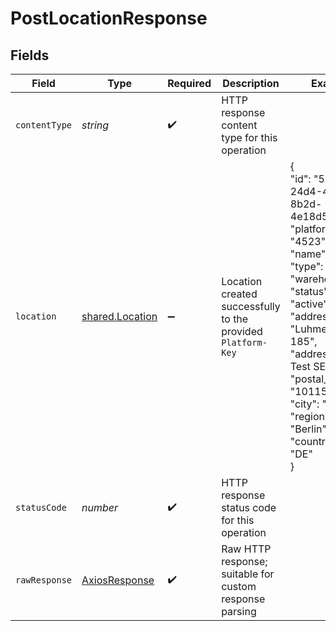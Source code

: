 # PostLocationResponse


## Fields

| Field                                                                                                                                                                                                                                                                          | Type                                                                                                                                                                                                                                                                           | Required                                                                                                                                                                                                                                                                       | Description                                                                                                                                                                                                                                                                    | Example                                                                                                                                                                                                                                                                        |
| ------------------------------------------------------------------------------------------------------------------------------------------------------------------------------------------------------------------------------------------------------------------------------ | ------------------------------------------------------------------------------------------------------------------------------------------------------------------------------------------------------------------------------------------------------------------------------ | ------------------------------------------------------------------------------------------------------------------------------------------------------------------------------------------------------------------------------------------------------------------------------ | ------------------------------------------------------------------------------------------------------------------------------------------------------------------------------------------------------------------------------------------------------------------------------ | ------------------------------------------------------------------------------------------------------------------------------------------------------------------------------------------------------------------------------------------------------------------------------ |
| `contentType`                                                                                                                                                                                                                                                                  | *string*                                                                                                                                                                                                                                                                       | :heavy_check_mark:                                                                                                                                                                                                                                                             | HTTP response content type for this operation                                                                                                                                                                                                                                  |                                                                                                                                                                                                                                                                                |
| `location`                                                                                                                                                                                                                                                                     | [shared.Location](../../../sdk/models/shared/location.md)                                                                                                                                                                                                                      | :heavy_minus_sign:                                                                                                                                                                                                                                                             | Location created successfully to the provided `Platform-Key`                                                                                                                                                                                                                   | {<br/>"id": "53f1e593-24d4-4110-8b2d-4e18d5461c33",<br/>"platform_id": "4523",<br/>"name": "berlin",<br/>"type": "warehouse",<br/>"status": "active",<br/>"address1": "LuhmenStr. 185",<br/>"address2": "c/o Test SE",<br/>"postal_code": "10115",<br/>"city": "Berlin",<br/>"region": "Berlin",<br/>"countryCode": "DE"<br/>} |
| `statusCode`                                                                                                                                                                                                                                                                   | *number*                                                                                                                                                                                                                                                                       | :heavy_check_mark:                                                                                                                                                                                                                                                             | HTTP response status code for this operation                                                                                                                                                                                                                                   |                                                                                                                                                                                                                                                                                |
| `rawResponse`                                                                                                                                                                                                                                                                  | [AxiosResponse](https://axios-http.com/docs/res_schema)                                                                                                                                                                                                                        | :heavy_check_mark:                                                                                                                                                                                                                                                             | Raw HTTP response; suitable for custom response parsing                                                                                                                                                                                                                        |                                                                                                                                                                                                                                                                                |